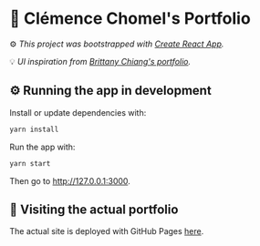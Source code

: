 # :briefcase: Clémence Chomel's Portfolio

:gear: _This project was bootstrapped with [Create React App](https://github.com/facebook/create-react-app)._

:bulb: _UI inspiration from [Brittany Chiang's portfolio](https://brittanychiang.com/)._

## :gear: Running the app in development

Install or update dependencies with:

```bash
yarn install
```

Run the app with:

```bash
yarn start
```

Then go to http://127.0.0.1:3000.

## :round_pushpin: Visiting the actual portfolio

The actual site is deployed with GitHub Pages [here](https://chomelc.github.io/Portfolio/).
